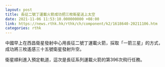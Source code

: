 ```yaml
---
layout: post
title: 長征二號丁運載火箭成功把三枚衛星送上太空
date: 2021-11-06 11:53:10.000000000 +08:00
link: https://news.rthk.hk/rthk/ch/component/k2/1618640-20211106.htm
categories: rthk
---
```


中國早上在西昌衛星發射中心用長征二號丁運載火箭，採取「一箭三星」的方式，成功將三枚遙感三十五號衛星發射升空。

衛星順利進入預定軌道，這次是長征系列運載火箭的第396次飛行任務。
